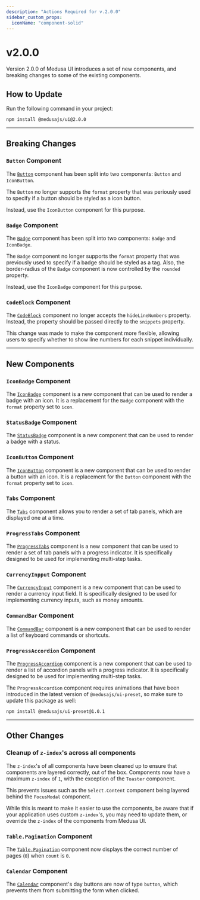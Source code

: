 ```yaml
---
description: "Actions Required for v.2.0.0"
sidebar_custom_props:
  iconName: "component-solid"
---
```


# v2.0.0

Version 2.0.0 of Medusa UI introduces a set of new components, and breaking changes to some of the existing components.

## How to Update

Run the following command in your project:

```bash npm2yarn
npm install @medusajs/ui@2.0.0
```

---

## Breaking Changes

### `Button` Component

The [`Button`](https://docs.medusajs.com/ui/components/button) component has been split into two components: `Button` and `IconButton`.

The `Button` no longer supports the `format` property that was periously used to specify if a button should be styled as a icon button.

Instead, use the `IconButton` component for this purpose.

### `Badge` Component

The [`Badge`](https://docs.medusajs.com/ui/components/badge) component has been split into two components: `Badge` and `IconBadge`.

The `Badge` component no longer supports the `format` property that was previously used to specify if a badge should be styled as a tag. Also, the border-radius of the `Badge` component is now controlled by the `rounded` property.

Instead, use the `IconBadge` component for this purpose.

### `CodeBlock` Component

The [`CodeBlock`](https://docs.medusajs.com/ui/components/code-block) component no longer accepts the `hideLineNumbers` property. Instead, the property should be passed directly to the `snippets` property.

This change was made to make the component more flexible, allowing users to specify whether to show line numbers for each snippet individually.

---

## New Components

### `IconBadge` Component

The [`IconBadge`](https://docs.medusajs.com/ui/components/icon-badge) component is a new component that can be used to render a badge with an icon. It is a replacement for the `Badge` component with the `format` property set to `icon`.

### `StatusBadge` Component

The [`StatusBadge`](https://docs.medusajs.com/ui/components/status-badge) component is a new component that can be used to render a badge with a status.

### `IconButton` Component

The [`IconButton`](https://docs.medusajs.com/ui/components/icon-button) component is a new component that can be used to render a button with an icon. It is a replacement for the `Button` component with the `format` property set to `icon`.

### `Tabs` Component

The [`Tabs`](https://docs.medusajs.com/ui/components/tabs) component allows you to render a set of tab panels, which are displayed one at a time.

### `ProgressTabs` Component

The [`ProgressTabs`](https://docs.medusajs.com/ui/components/progress-tabs) component is a new component that can be used to render a set of tab panels with a progress indicator. It is specifically designed to be used for implementing multi-step tasks.

### `CurrencyInpput` Component

The [`CurrencyInput`](https://docs.medusajs.com/ui/components/currency-input) component is a new component that can be used to render a currency input field. It is specifically designed to be used for implementing currency inputs, such as money amounts.

### `CommandBar` Component

The [`CommandBar`](https://docs.medusajs.com/ui/components/command-bar) component is a new component that can be used to render a list of keyboard commands or shortcuts.

### `ProgressAccordion` Component

The [`ProgressAccordion`](https://docs.medusajs.com/ui/components/progress-accordion) component is a new component that can be used to render a list of accordion panels with a progress indicator. It is specifically designed to be used for implementing multi-step tasks.

The `ProgressAccordion` component requires animations that have been introduced in the latest version of `@medusajs/ui-preset`, so make sure to update this package as well:

```bash npm2yarn
npm install @medusajs/ui-preset@1.0.1
```

---

## Other Changes

### Cleanup of `z-index`'s across all components

The `z-index`'s of all components have been cleaned up to ensure that components are layered correctly, out of the box. Components now have a maximum `z-index` of `1`, with the exception of the `Toaster` component.

This prevents issues such as the `Select.Content` component being layered behind the `FocusModal` component.

While this is meant to make it easier to use the components, be aware that if your application uses custom `z-index`'s, you may need to update them, or override the `z-index` of the components from Medusa UI.

### `Table.Pagination` Component

The [`Table.Pagination`](https://docs.medusajs.com/ui/components/table) component now displays the correct number of pages (`0`) when `count` is `0`.

### `Calendar` Component

The [`Calendar`](https://docs.medusajs.com/ui/components/calendar) component's day buttons are now of type `button`, which prevents them from submitting the form when clicked.
